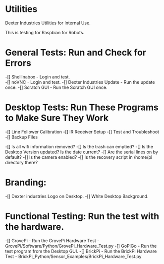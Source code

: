 # Utilities
Dexter Industries Utilities for Internal Use.


This is testing for Raspbian for Robots.


General Tests:  Run and Check for Errors
=====================================
-[] Shellinabox - Login and test.  
-[] noVNC - Login and test.
-[] Dexter Industries Update - Run the update once.
-[] Scratch GUI - Run the Scratch GUI once.  

Desktop Tests:  Run These Programs to Make Sure They Work
=====================================
-[] Line Follower Calibration
-[] IR Receiver Setup
-[] Test and Troubleshoot
-[] Backup Files

-[] Is all wifi information removed?
-[] Is the trash can emptied?
-[] Is the Desktop Version updated?  Is the date current?
-[] Are the serial lines on by default?
-[] Is the camera enabled?
-[] Is the recovery script in /home/pi directory there?

Branding:
=====================================
-[] Dexter industries Logo on Desktop.
-[] White Desktop Background.


Functional Testing:  Run the test with the hardware.
=====================================
-[] GrovePi -  Run the GrovePi Hardware Test - GrovePi/Software/Python/GrovePi_Hardware_Test.py
-[] GoPiGo - Run the test program from the Desktop GUI.
-[] BrickPi - Run the BrickPi Hardware Test - BrickPi_Python/Sensor_Examples/BrickPi_Hardware_Test.py

